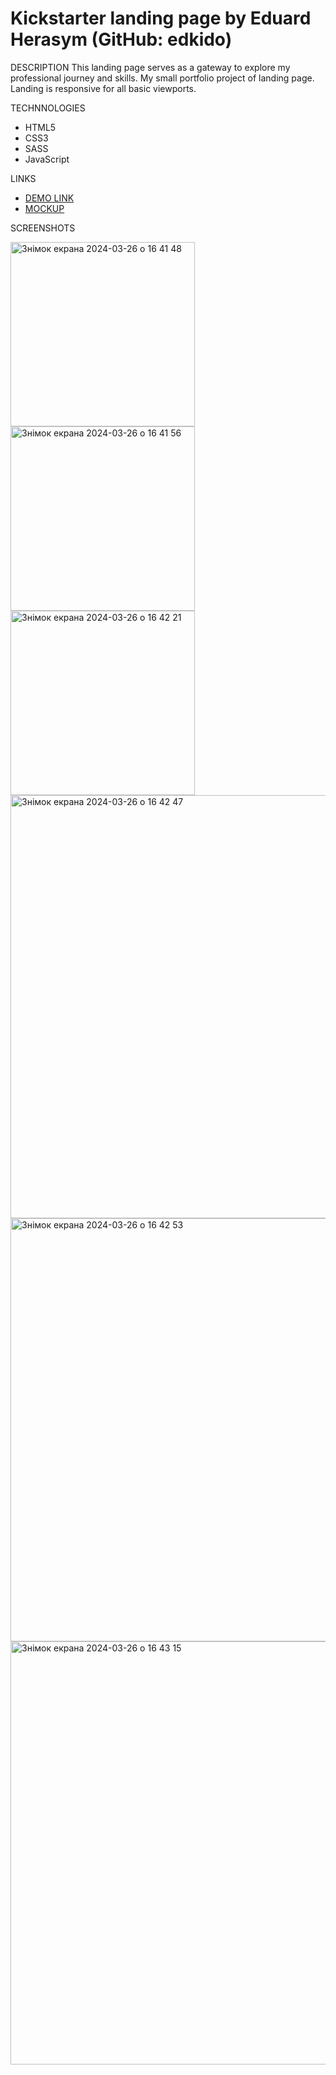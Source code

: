 # Kickstarter landing page by Eduard Herasym (GitHub: edkido)
DESCRIPTION
  This landing page serves as a gateway to explore my professional journey and skills.
  My small portfolio project of landing page.
  Landing is responsive for all basic viewports.

TECHNNOLOGIES
  - HTML5
  - CSS3
  - SASS
  - JavaScript

LINKS
  - [DEMO LINK](https://edkido.github.io/kickstarter-landing/)
  - [MOCKUP](https://www.figma.com/file/Ujp7bCFuvuJlkn8TSbQPSZ/Kickstarter_FE-students?type=design&node-id=19655-32&mode=design&t=r1fcTRfaI0XQSzn1-0)

SCREENSHOTS

<img width="295" alt="Знімок екрана 2024-03-26 о 16 41 48" src="https://github.com/edkido/kickstarter-landing/assets/112867892/1bc31b0a-4548-403a-be1d-f552e528bee8">
<img width="295" alt="Знімок екрана 2024-03-26 о 16 41 56" src="https://github.com/edkido/kickstarter-landing/assets/112867892/652347f2-b090-4fdb-b6aa-8da46dcd2bcc">
<img width="295" alt="Знімок екрана 2024-03-26 о 16 42 21" src="https://github.com/edkido/kickstarter-landing/assets/112867892/fb5e1d9e-25de-4d90-be87-bfaf4916b98a">
<img width="677" alt="Знімок екрана 2024-03-26 о 16 42 47" src="https://github.com/edkido/kickstarter-landing/assets/112867892/40bc1814-6335-40af-bb4e-590d42339160">
<img width="677" alt="Знімок екрана 2024-03-26 о 16 42 53" src="https://github.com/edkido/kickstarter-landing/assets/112867892/30fa53d4-0705-4e6c-a55a-ea01a0d1513a">
<img width="677" alt="Знімок екрана 2024-03-26 о 16 43 15" src="https://github.com/edkido/kickstarter-landing/assets/112867892/c2aceff7-fc80-4867-a7e2-a2e16d6054df">
